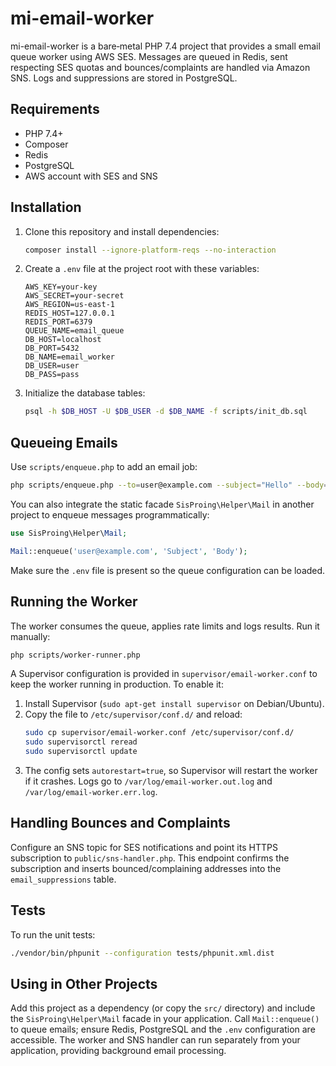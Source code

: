# mi-email-worker

mi-email-worker is a bare‑metal PHP 7.4 project that provides a small email queue worker using AWS SES. Messages are queued in Redis, sent respecting SES quotas and bounces/complaints are handled via Amazon SNS. Logs and suppressions are stored in PostgreSQL.

## Requirements

- PHP 7.4+
- Composer
- Redis
- PostgreSQL
- AWS account with SES and SNS

## Installation

1. Clone this repository and install dependencies:
   ```bash
   composer install --ignore-platform-reqs --no-interaction
   ```
2. Create a `.env` file at the project root with these variables:
   ```dotenv
   AWS_KEY=your-key
   AWS_SECRET=your-secret
   AWS_REGION=us-east-1
   REDIS_HOST=127.0.0.1
   REDIS_PORT=6379
   QUEUE_NAME=email_queue
   DB_HOST=localhost
   DB_PORT=5432
   DB_NAME=email_worker
   DB_USER=user
   DB_PASS=pass
   ```
3. Initialize the database tables:
   ```bash
   psql -h $DB_HOST -U $DB_USER -d $DB_NAME -f scripts/init_db.sql
   ```

## Queueing Emails

Use `scripts/enqueue.php` to add an email job:
```bash
php scripts/enqueue.php --to=user@example.com --subject="Hello" --body="Test"
```

You can also integrate the static facade `SisProing\Helper\Mail` in another project to enqueue messages programmatically:
```php
use SisProing\Helper\Mail;

Mail::enqueue('user@example.com', 'Subject', 'Body');
```
Make sure the `.env` file is present so the queue configuration can be loaded.

## Running the Worker

The worker consumes the queue, applies rate limits and logs results. Run it manually:
```bash
php scripts/worker-runner.php
```

A Supervisor configuration is provided in `supervisor/email-worker.conf` to keep the worker running in production. To enable it:

1. Install Supervisor (`sudo apt-get install supervisor` on Debian/Ubuntu).
2. Copy the file to `/etc/supervisor/conf.d/` and reload:
   ```bash
   sudo cp supervisor/email-worker.conf /etc/supervisor/conf.d/
   sudo supervisorctl reread
   sudo supervisorctl update
   ```
3. The config sets `autorestart=true`, so Supervisor will restart the worker if it crashes. Logs go to `/var/log/email-worker.out.log` and `/var/log/email-worker.err.log`.

## Handling Bounces and Complaints

Configure an SNS topic for SES notifications and point its HTTPS subscription to `public/sns-handler.php`. This endpoint confirms the subscription and inserts bounced/complaining addresses into the `email_suppressions` table.

## Tests

To run the unit tests:
```bash
./vendor/bin/phpunit --configuration tests/phpunit.xml.dist
```

## Using in Other Projects

Add this project as a dependency (or copy the `src/` directory) and include the `SisProing\Helper\Mail` facade in your application. Call `Mail::enqueue()` to queue emails; ensure Redis, PostgreSQL and the `.env` configuration are accessible. The worker and SNS handler can run separately from your application, providing background email processing.
